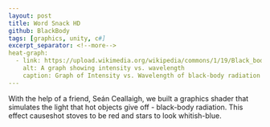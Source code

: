 ```yaml
---
layout: post
title: Word Snack HD
github: BlackBody
tags: [graphics, unity, c#]
excerpt_separator: <!--more-->
heat-graph:
  - link: https://upload.wikimedia.org/wikipedia/commons/1/19/Black_body.svg
    alt: A graph showing intensity vs. wavelength
    caption: Graph of Intensity vs. Wavelength of black-body radiation
---
```

<!-- TODO Add in latex? https://www.e-education.psu.edu/astro801/content/l3_p5.html -->
<!-- TODO!!!!! Add in interactive ProcessingJS -->

With the help of a friend, Seán Ceallaigh, we built a graphics shader that
simulates the light that hot objects give off - black-body radiation.
This effect causeshot stoves to be red and stars to look whitish-blue.
<!--more-->
